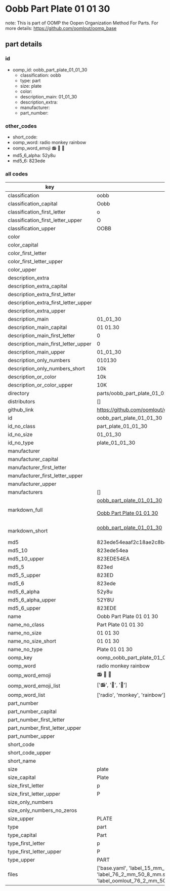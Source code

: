 # Oobb Part Plate 01 01 30  

note: This is part of OOMP the Oopen Organization Method For Parts. For more details: https://github.com/oomlout/oomp_base

##  part details





### id
* oomp_id: oobb_part_plate_01_01_30
  * classification: oobb
  * type: part
  * size: plate
  * color: 
  * description_main: 01_01_30
  * description_extra: 
  * manufacturer: 
  * part_number: 

### other_codes
* short_code: 
* oomp_word: radio monkey rainbow
* oomp_word_emoji :radio: :monkey: :rainbow:
* md5_6_alpha: 52y8u
* md5_6: 823ede

### all codes 
| key | value |  
| --- | --- |  
| classification | oobb |  
| classification_capital | Oobb |  
| classification_first_letter | o |  
| classification_first_letter_upper | O |  
| classification_upper | OOBB |  
| color |  |  
| color_capital |  |  
| color_first_letter |  |  
| color_first_letter_upper |  |  
| color_upper |  |  
| description_extra |  |  
| description_extra_capital |  |  
| description_extra_first_letter |  |  
| description_extra_first_letter_upper |  |  
| description_extra_upper |  |  
| description_main | 01_01_30 |  
| description_main_capital | 01 01.30 |  
| description_main_first_letter | 0 |  
| description_main_first_letter_upper | 0 |  
| description_main_upper | 01_01_30 |  
| description_only_numbers | 010130 |  
| description_only_numbers_short | 10k |  
| description_or_color | 10k |  
| description_or_color_upper | 10K |  
| directory | parts/oobb_part_plate_01_01_30 |  
| distributors | [] |  
| github_link | https://github.com/oomlout/oomlout_oomp_part_src/tree/main/parts/oobb_part_plate_01_01_30/working |  
| id | oobb_part_plate_01_01_30 |  
| id_no_class | part_plate_01_01_30 |  
| id_no_size | 01_01_30 |  
| id_no_type | plate_01_01_30 |  
| manufacturer |  |  
| manufacturer_capital |  |  
| manufacturer_first_letter |  |  
| manufacturer_first_letter_upper |  |  
| manufacturer_upper |  |  
| manufacturers | [] |  
| markdown_full | [oobb_part_plate_01_01_30](https://github.com/oomlout/oomlout_oomp_part_src/tree/main/parts/oobb_part_plate_01_01_30/working)<br>[](https://github.com/oomlout/oomlout_oomp_part_src/tree/main/parts/oobb_part_plate_01_01_30/working)<br>[Oobb Part Plate 01 01 30](https://github.com/oomlout/oomlout_oomp_part_src/tree/main/parts/oobb_part_plate_01_01_30/working)<br><br> |  
| markdown_short | [oobb_part_plate_01_01_30](https://github.com/oomlout/oomlout_oomp_part_src/tree/main/parts/oobb_part_plate_01_01_30/working)<br><br> |  
| md5 | 823ede54eaaf2c18ae2c8b4962526734 |  
| md5_10 | 823ede54ea |  
| md5_10_upper | 823EDE54EA |  
| md5_5 | 823ed |  
| md5_5_upper | 823ED |  
| md5_6 | 823ede |  
| md5_6_alpha | 52y8u |  
| md5_6_alpha_upper | 52Y8U |  
| md5_6_upper | 823EDE |  
| name | Oobb Part Plate 01 01 30 |  
| name_no_class | Part Plate 01 01 30 |  
| name_no_size | 01 01 30 |  
| name_no_size_short | 01 01 30 |  
| name_no_type | Plate 01 01 30 |  
| oomp_key | oomp_oobb_part_plate_01_01_30 |  
| oomp_word | radio monkey rainbow |  
| oomp_word_emoji | :radio: :monkey: :rainbow: |  
| oomp_word_emoji_list | [':radio:', ':monkey:', ':rainbow:'] |  
| oomp_word_list | ['radio', 'monkey', 'rainbow'] |  
| part_number |  |  
| part_number_capital |  |  
| part_number_first_letter |  |  
| part_number_first_letter_upper |  |  
| part_number_upper |  |  
| short_code |  |  
| short_code_upper |  |  
| short_name |  |  
| size | plate |  
| size_capital | Plate |  
| size_first_letter | p |  
| size_first_letter_upper | P |  
| size_only_numbers |  |  
| size_only_numbers_no_zeros |  |  
| size_upper | PLATE |  
| type | part |  
| type_capital | Part |  
| type_first_letter | p |  
| type_first_letter_upper | P |  
| type_upper | PART |  
| files | ['base.yaml', 'label_15_mm_30_mm.pdf', 'label_15_mm_30_mm.svg', 'label_76_2_mm_50_8_mm.pdf', 'label_76_2_mm_50_8_mm.svg', 'label_oomlout_76_2_mm_50_8_mm.pdf', 'label_oomlout_76_2_mm_50_8_mm.svg', 'readme.md', 'working.json', 'working.yaml'] |  
